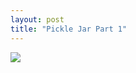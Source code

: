```yaml
---
layout: post
title: "Pickle Jar Part 1"
---
```

<img id="img" src=" {{ site.baseurl}}/images/32-8-24-20-Pickle-Jar-Part-1.png"/>